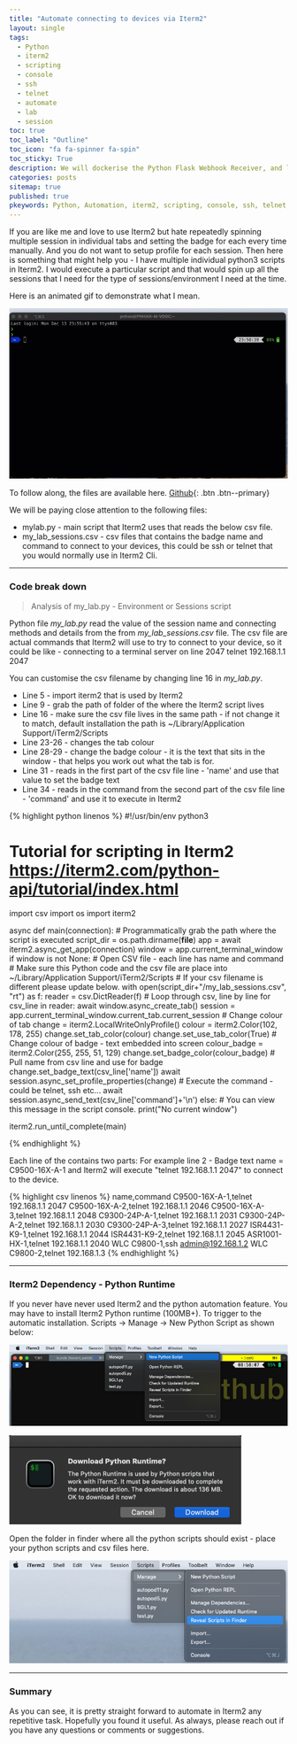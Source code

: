 ```yaml
---
title: "Automate connecting to devices via Iterm2"
layout: single
tags:
  - Python
  - iterm2
  - scripting
  - console
  - ssh
  - telnet
  - automate
  - lab
  - session
toc: true
toc_label: "Outline"
toc_icon: "fa fa-spinner fa-spin"
toc_sticky: True
description: We will dockerise the Python Flask Webhook Receiver, and look at the different requirements when thinking about building the container for your app.
categories: posts
sitemap: true
published: true
pkeywords: Python, Automation, iterm2, scripting, console, ssh, telnet, lab, session
---
```

If you are like me and love to use Iterm2 but hate repeatedly spinning multiple session in individual tabs and setting the badge for each every time manually.
And you do not want to setup profile for each session. 
Then here is something that might help you - I have multiple individual python3 scripts in Iterm2. I would execute a particular script and that would spin up all the sessions that I need for the type of sessions/environment I need at the time.

Here is an animated gif to demonstrate what I mean.

[![](/assets/images/2021-12-12_Iterm2_automate.gif)](/assets/images/2021-12-12_Iterm2_automate.gif)

To follow along, the files are available here. [Github](https://github.com/Peter-Nhan/Iterm2_Automate_sessions){: .btn .btn--primary}

We will be paying close attention to the following files:
- mylab.py - main script that Iterm2 uses that reads the below csv file.
- my_lab_sessions.csv - csv files that contains the badge name and command to connect to your devices, this could be ssh or telnet that you would normally use in Iterm2 Cli.

***
### Code break down
> Analysis of my_lab.py  - Environment or Sessions script

Python file *my_lab.py* read the value of the session name and connecting methods and details from the from *my_lab_sessions.csv* file. The csv file are actual commands that Iterm2 will use to try to connect to your device, so it could be like - connecting to a terminal server on line 2047
telnet 192.168.1.1 2047

You can customise the csv filename by changing line 16 in *my_lab.py*.

- Line 5 - import iterm2 that is used by Iterm2  
- Line 9 - grab the path of folder of the where the Iterm2 script lives
- Line 16 - make sure the csv file lives in the same path - if not change it to match, default installation the path is  ~/Library/Application Support/iTerm2/Scripts
- Line 23-26 - changes the tab colour 
- Line 28-29 - change the badge colour - it is the text that sits in the window - that helps you work out what the tab is for.
- Line 31 - reads in the first part of the csv file line - 'name' and use that value to set the badge text
- Line 34 - reads in the command from the second part of the csv file line - 'command' and use it to execute in Iterm2

{% highlight python linenos %}
#!/usr/bin/env python3
# Tutorial for scripting in Iterm2 https://iterm2.com/python-api/tutorial/index.html
import csv
import os
import iterm2

async def main(connection):
    # Programmatically grab the path where the script is executed
    script_dir = os.path.dirname(__file__)
    app = await iterm2.async_get_app(connection)
    window = app.current_terminal_window
    if window is not None:
        # Open CSV file - each line has name and command
        # Make sure this Python code and the csv file are place into ~/Library/Application Support/iTerm2/Scripts
        # If your csv filename is different please update below.
        with open(script_dir+"/my_lab_sessions.csv", "rt") as f:
            reader = csv.DictReader(f)
            # Loop through csv, line by line 
            for csv_line in reader:
                await window.async_create_tab()
                session = app.current_terminal_window.current_tab.current_session
                # Change colour of tab
                change = iterm2.LocalWriteOnlyProfile()
                colour = iterm2.Color(102, 178, 255)
                change.set_tab_color(colour)
                change.set_use_tab_color(True)
                # Change colour of badge - text embedded into screen
                colour_badge = iterm2.Color(255, 255, 51, 129)
                change.set_badge_color(colour_badge)
                # Pull name from csv line and use for badge
                change.set_badge_text(csv_line['name'])
                await session.async_set_profile_properties(change)
                # Execute the command - could be telnet, ssh etc...
                await session.async_send_text(csv_line['command']+'\n')
    else:
        # You can view this message in the script console.
        print("No current window")

iterm2.run_until_complete(main)

{% endhighlight %}

Each line of the contains two parts:
For example line 2 - Badge text name = C9500-16X-A-1 and Iterm2 will execute "telnet 192.168.1.1 2047" to connect to the device.

{% highlight csv linenos %}
name,command
C9500-16X-A-1,telnet 192.168.1.1 2047
C9500-16X-A-2,telnet 192.168.1.1 2046
C9500-16X-A-3,telnet 192.168.1.1 2048
C9300-24P-A-1,telnet 192.168.1.1 2031
C9300-24P-A-2,telnet 192.168.1.1 2030
C9300-24P-A-3,telnet 192.168.1.1 2027
ISR4431-K9-1,telnet 192.168.1.1 2044
ISR4431-K9-2,telnet 192.168.1.1 2045
ASR1001-HX-1,telnet 192.168.1.1 2040
WLC C9800-1,ssh admin@192.168.1.2
WLC C9800-2,telnet 192.168.1.3
{% endhighlight %}

***
### Iterm2 Dependency - Python Runtime
If you never have never used Iterm2 and the python automation feature. You may have to install Iterm2 Python runtime (100MB+).
To trigger to the automatic installation. Scripts -> Manage -> New Python Script as shown below:

[![](/assets/images/2021-12-12_Iterm_menu.png)](/assets/images/2021-12-12_Iterm_menu.png)

[![](/assets/images/2021-12-12_InstallPythonRuntime.png)](/assets/images/2021-12-12_InstallPythonRuntime.png)

Open the folder in finder where all the python scripts should exist - place your python scripts and csv files here.

[![](/assets/images/2021-12-12_RevealScriptsInFinder.png)](/assets/images/2021-12-12_RevealScriptsInFinder.png)

***
### Summary
As you can see, it is pretty straight forward to automate in Iterm2 any repetitive task.
Hopefully you found it useful.
As always, please reach out if you have any questions or comments or suggestions.<br>
<i class="far fa-comment-dots fa-2x"></i>
